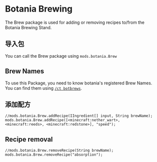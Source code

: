 # Botania Brewing

The Brew package is used for adding or removing recipes to/from the Botania Brewing Stand.

## 导入包

You can call the Brew package using `mods.botania.Brew`

## Brew Names

To use this Package, you need to know botania's registered Brew Names.  
You can find them using [`/ct botbrews`](/Mods/Modtweaker/Botania/Commands/).

## 添加配方

```zenscript
//mods.botania.Brew.addRecipe(IIngredient[] input, String brewName);
mods.botania.Brew.addRecipe([<minecraft:nether_wart>, <minecraft:reeds>, <minecraft:redstone>], "speed");
```

## Recipe removal

```zenscript
//mods.botania.Brew.removeRecipe(String brewName);
mods.botania.Brew.removeRecipe("absorption");
```